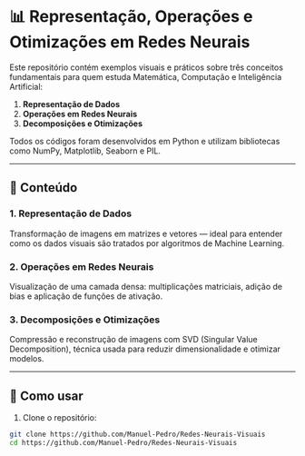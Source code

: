 # 📊 Representação, Operações e Otimizações em Redes Neurais

Este repositório contém exemplos visuais e práticos sobre três conceitos fundamentais para quem estuda Matemática, Computação e Inteligência Artificial:

1. **Representação de Dados**
2. **Operações em Redes Neurais**
3. **Decomposições e Otimizações**

Todos os códigos foram desenvolvidos em Python e utilizam bibliotecas como NumPy, Matplotlib, Seaborn e PIL.

---

## 🧠 Conteúdo

### 1. Representação de Dados
Transformação de imagens em matrizes e vetores — ideal para entender como os dados visuais são tratados por algoritmos de Machine Learning.

### 2. Operações em Redes Neurais
Visualização de uma camada densa: multiplicações matriciais, adição de bias e aplicação de funções de ativação.

### 3. Decomposições e Otimizações
Compressão e reconstrução de imagens com SVD (Singular Value Decomposition), técnica usada para reduzir dimensionalidade e otimizar modelos.

---

## 🚀 Como usar

1. Clone o repositório:

```bash
git clone https://github.com/Manuel-Pedro/Redes-Neurais-Visuais
cd https://github.com/Manuel-Pedro/Redes-Neurais-Visuais
